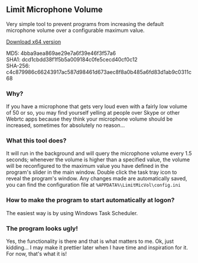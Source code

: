 ## Limit Microphone Volume

Very simple tool to prevent programs from increasing the default
microphone volume over a configurable maximum value.

[Download x64 version](https://github.com/jmautari/LimitMicVol/raw/master/release-x64/LimitMicVol.exe)

MD5: 4bba9aea869ae29e7a6f39e46f3f57a6  
SHA1: dcd1cbdd38f1f5b5a009184c0fe5cecd40cf0c12  
SHA-256: c4c879986c66243917ac587d98461d673aec8f8a0b485a6fd83d1ab9c0311c68

### Why?

If you have a microphone that gets very loud even with a fairly
low volume of 50 or so, you may find yourself yelling at people
over Skype or other Webrtc apps because they think your
microphone volume should be increased, sometimes for absolutely
no reason...

### What this tool does?

It will run in the background and will query the microphone
volume every 1.5 seconds; whenever the volume is higher than a
specified value, the volume will be reconfigured to the maximum
value you have defined in the program's slider in the main window.
Double click the task tray icon to reveal the program's window.
Any changes made are automatically saved, you can find the
configuration file at `%APPDATA%\LimitMicVol\config.ini`

### How to make the program to start automatically at logon?

The easiest way is by using Windows Task Scheduler.

### The program looks ugly!

Yes, the functionality is there and that is what matters to me.
Ok, just kidding... I may make it prettier later when I have time
and inspiration for it. For now, that's what it is!
